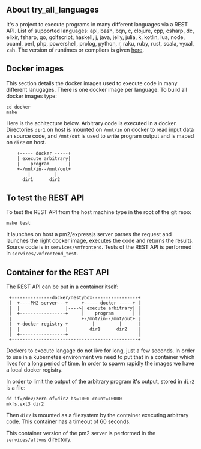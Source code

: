 
## About try_all_languages

It's a project to execute programs in many different languages via a REST API. List of supported languages: apl, bash, bqn, c, clojure, cpp, csharp, dc, elixir, fsharp, go, golfscript, haskell, j, java, jelly, julia, k, kotlin, lua, node, ocaml, perl, php, powershell, prolog, python, r, raku, ruby, rust, scala, vyxal, zsh. The version of runtimes or compilers is given [here](docker/version.json).

## Docker images

This section details the docker images used to execute code in many different lanugages. There is one docker image per language. To build all docker images type:

```
cd docker
make
```

Here is the achitecture below. Arbitrary code is executed in a docker. Directories ```dir1``` on host is mounted on ```/mnt/in``` on docker to read input data an source code,
and ```/mnt/out``` is used to write program output and is maped on ```dir2``` on host.

```
    +----- docker -----+
    | execute arbitrary|
    |    program       |
    +-/mnt/in--/mnt/out+
        |         |
      dir1      dir2   
```

## To test the REST API

To test the REST API from the host machine type in the root of the git repo:
```
make test
```

It launches on host a pm2/expressjs server parses the request and launches the right docker image, executes the code and returns the results. Source code is in ```services/vmfrontend```. Tests of the REST API is performed in ```services/vmfrontend_test```.

## Container for the REST API

The REST API can be put in a container itself:

```
 +---------------docker/nestybox-----------------+
 |  +----PM2 server---+     +----- docker -----+ |
 |  |                 |---->| execute arbitrary| |
 |  +-----------------+     |    program       | |
 |                          +-/mnt/in--/mnt/out+ |
 |  +-docker registry-+         |         |      |
 |  |                 |        dir1      dir2    |
 |  +-----------------+                          |
 +-----------------------------------------------+
```
Dockers to execute langage do not live for long, just a few seconds.
In order to use in a kubernetes environment we need to put that in a container which lives
for a long period of time. In order to spawn rapidly the images we have a local docker registry.

In order to limit the output of the arbitrary program it's output, stored in ```dir2``` is a file:
```
dd if=/dev/zero of=dir2 bs=1000 count=10000
mkfs.ext3 dir2
```
Then ```dir2``` is mounted as a filesystem by the container executing arbitrary code.
This container has a timeout of 60 seconds.

This container version of the pm2 server is performed in the ```services/allvms``` directory.